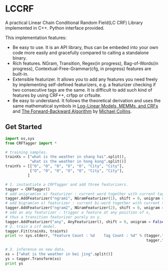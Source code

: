 LCCRF
=====

A practical Linear Chain Conditional Random Field(LC CRF) Library implemented in C++. Python interface provided.

This implementation features:

* Be easy to use. It is an API library, thus can be embeded into your own code more easily and gracefully compared to calling a standalone binary.
* Rich features. NGram, Transition, Regex(in progress), Bag-of-Words(in progress), Contextual-Free-Grammar(cfg, in progress) features are built-in.
* Extensible featurizer. It allows you to add any features you need freely by implementing self-defined featurizers, e.g. a featurizer checking if two consecutive tags are the same. It is difficult to add such kind of features by using CRF++, crfpp or crfsuite.
* Be easy to understand. It follows the theoretical derivation and uses the same mathematical symbols in [Log-Linear Models, MEMMs, and CRFs](http://www.cs.columbia.edu/~mcollins/crf.pdf) and [The Forward-Backward Algorithm](http://www.cs.columbia.edu/~mcollins/fb.pdf) by [Michael Collins](http://www.cs.columbia.edu/~mcollins/).

## Get Started

```python
import os,sys
from CRFTagger import *

# training samples.
trainXs = ["what is the weather in shang hai".split(),
           "what is the weather in hong kong".split()]
trainYs = [["O", "O", "O", "O", "O", "City", "City"],
           ["O", "O", "O", "O", "O", "City", "City"],
          ]

# 1. instantiate a CRFTagger and add three featurizers.
tagger = CRFTagger()
# add unigram(on x) featurizer : current word together with current tag.
tagger.AddFeaturizer("ngram1", NGramFeaturizer(1), shift = 0, unigram = True, bigram = False)
# add bigram(on x) featurizer : current bi-word together with current tag.
tagger.AddFeaturizer("ngram2", NGramFeaturizer(2), shift = 0, unigram = True, bigram = False)
# add an any featurizer : trigger a feature at any position of x, 
# thus a transition featurizer purely on y.
tagger.AddFeaturizer("any", AnyFeaturizer(), shift = 0, unigram = False, bigram = True)
# 2. train a crf model.
tagger.Fit(trainXs, trainYs)
print >> sys.stderr, "Feature Count : %d    Tag Count : %d" % (tagger.fm.FeatureCount, \
                                                               tagger.fm.TagCount)

# 3. inference on new data.
xs = ["what is the weather in bei jing".split()]
ys = tagger.Transform(xs)
print ys
```

